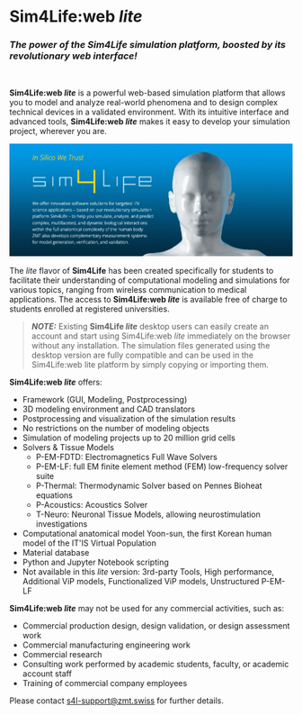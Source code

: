 # Sim4Life:web *lite*

<!-- https://zmt.swiss/sim4life/ -->
### *The power of the **Sim4Life** simulation platform, boosted by its revolutionary web interface!*

<br>

**Sim4Life:web *lite*** is a powerful web-based simulation platform that allows you to model and analyze real-world phenomena and to design complex technical devices in a validated environment. With its intuitive interface and advanced tools, **Sim4Life:web *lite*** makes it easy to develop your simulation project, wherever you are.

<p align="center">  <img src="assets/s4lintro.gif"> </p>

<!-- https://zmt.swiss/in-silico/ 
It is the first computational life sciences platform integrating computable human phantoms with the most powerful physics solvers and the most advanced tissue models for directly analyzing biological real-world phenomena and complex technical devices in a 3D validated biological and anatomical environment.

<br>
<p align="center">
  <img src="https://zmt.swiss/assets/images/in-silico/_resampled/ResizedImageWzkzMCwxNThd/S4LFlowchart.png" width="90%" />
</p>
<br>

All modeling capabilities from the segmentation of medical image data, anatomical and CAD model import, discretization and simulation to visualization and analysis are embedded and streamlined to offer the most versatile and efficient simulation environment possible.

At the core of Sim4Life are the computable, high-fidelity 3D Virtual Population (ViP) human anatomical models. Carefully selected to fully represent global variations in human anatomy, the fully posable, morphable, and validated ViP models along with the IT'IS tissue properties database depict 15 different body types with 120 vital anatomical features and over 300 precisely identified tissues and organs. Cited and applied in hundreds of published studies and papers, the ViP models and the IT'IS material parameter database are continually and meticulously updated, refined, and expanded. -->


<!-- https://zmt.swiss/academic/s4l-academic/sim4life-light/ -->
The *lite* flavor of **Sim4Life** has been created specifically for students to facilitate their understanding of computational modeling and simulations for various topics, ranging from wireless communication to medical applications. The access to **Sim4Life:web *lite*** is available free of charge to students enrolled at registered universities.

> **_NOTE:_** Existing **Sim4Life *lite*** desktop users can easily create an account and start using Sim4Life:web *lite* immediately on the browser without any installation. The simulation files generated using the desktop version are fully compatible and can be used in the Sim4Life:web lite platform by simply copying or importing them.


**Sim4Life:web *lite*** offers:
  - Framework (GUI, Modeling, Postprocessing)
  - 3D modeling environment and CAD translators
  - Postprocessing and visualization of the simulation results 
  - No restrictions on the number of modeling objects
  - Simulation of modeling projects up to 20 million grid cells
  - Solvers & Tissue Models
    * P-EM-FDTD: Electromagnetics Full Wave Solvers
    * P-EM-LF: full EM finite element method (FEM) low-frequency solver suite
    * P-Thermal: Thermodynamic Solver based on Pennes Bioheat equations
    * P-Acoustics: Acoustics Solver
    * T-Neuro: Neuronal Tissue Models, allowing neurostimulation investigations
  - Computational anatomical model Yoon-sun, the first Korean human model of the IT'IS Virtual Population
  - Material database
  - Python and Jupyter Notebook scripting
  - Not available in this *lite* version: 3rd-party Tools, High performance, Additional ViP models, Functionalized ViP models, Unstructured P-EM-LF

<!-- https://zmt.swiss/academic/s4l-academic/sim4life-light/ -->
**Sim4Life:web *lite*** may not be used for any commercial activities, such as:
  - Commercial production design, design validation, or design assessment work
  - Commercial manufacturing engineering work
  - Commercial research
  - Consulting work performed by academic students, faculty, or academic account staff
  - Training of commercial company employees

Please contact s4l-support@zmt.swiss for further details.
